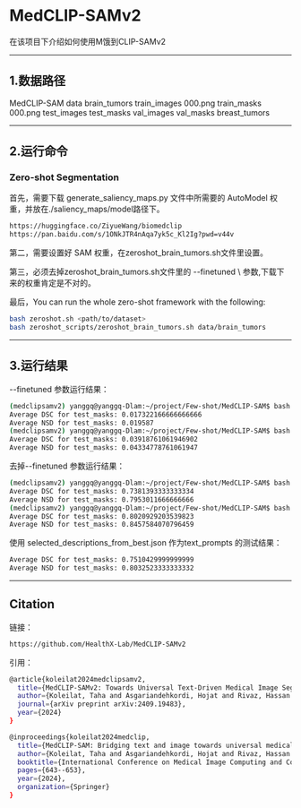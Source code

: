 # MedCLIP-SAMv2
在该项目下介绍如何使用M饿到CLIP-SAMv2

---

## 1.数据路径
MedCLIP-SAM
  data
    brain_tumors
      train_images
        000.png
      train_masks
        000.png
      test_images
      test_masks
      val_images
      val_masks
    breast_tumors

---

## 2.运行命令
### Zero-shot Segmentation

首先，需要下载 generate_saliency_maps.py 文件中所需要的 AutoModel 权重，并放在./saliency_maps/model路径下。
```bash
https://huggingface.co/ZiyueWang/biomedclip
https://pan.baidu.com/s/1ONkJTR4nAqa7yk5c_Kl2Ig?pwd=v44v
```
第二，需要设置好 SAM 权重，在zeroshot_brain_tumors.sh文件里设置。

第三，必须去掉zeroshot_brain_tumors.sh文件里的 --finetuned \ 参数,下载下来的权重肯定是不对的。

最后，You can run the whole zero-shot framework with the following:
```bash
bash zeroshot.sh <path/to/dataset>
bash zeroshot_scripts/zeroshot_brain_tumors.sh data/brain_tumors
```

--- 

## 3.运行结果
--finetuned  参数运行结果：
```bash
(medclipsamv2) yanggq@yanggq-Dlam:~/project/Few-shot/MedCLIP-SAM$ bash zeroshot_scripts/zeroshot_brain_tumors.sh data/brain_tumors
Average DSC for test_masks: 0.017322166666666666
Average NSD for test_masks: 0.019587
(medclipsamv2) yanggq@yanggq-Dlam:~/project/Few-shot/MedCLIP-SAM$ bash zeroshot_scripts/zeroshot_breast_tumors.sh data/breast_tumors/
Average DSC for test_masks: 0.03918761061946902
Average NSD for test_masks: 0.04334778761061947
```
去掉--finetuned  参数运行结果：
```bash
(medclipsamv2) yanggq@yanggq-Dlam:~/project/Few-shot/MedCLIP-SAM$ bash zeroshot_scripts/zeroshot_brain_tumors.sh data/brain_tumors
Average DSC for test_masks: 0.7381393333333334
Average NSD for test_masks: 0.7953011666666666
(medclipsamv2) yanggq@yanggq-Dlam:~/project/Few-shot/MedCLIP-SAM$ bash zeroshot_scripts/zeroshot_breast_tumors.sh data/breast_tumors/
Average DSC for test_masks: 0.8020929203539823
Average NSD for test_masks: 0.8457584070796459
```

使用 selected_descriptions_from_best.json 作为text_prompts 的测试结果：
```bash
Average DSC for test_masks: 0.7510429999999999
Average NSD for test_masks: 0.8032523333333332
```


---
## Citation
链接：
```bash
https://github.com/HealthX-Lab/MedCLIP-SAMv2
```

引用：
```bash
@article{koleilat2024medclipsamv2,
  title={MedCLIP-SAMv2: Towards Universal Text-Driven Medical Image Segmentation},
  author={Koleilat, Taha and Asgariandehkordi, Hojat and Rivaz, Hassan and Xiao, Yiming},
  journal={arXiv preprint arXiv:2409.19483},
  year={2024}
}

@inproceedings{koleilat2024medclip,
  title={MedCLIP-SAM: Bridging text and image towards universal medical image segmentation},
  author={Koleilat, Taha and Asgariandehkordi, Hojat and Rivaz, Hassan and Xiao, Yiming},
  booktitle={International Conference on Medical Image Computing and Computer-Assisted Intervention},
  pages={643--653},
  year={2024},
  organization={Springer}
}
```


